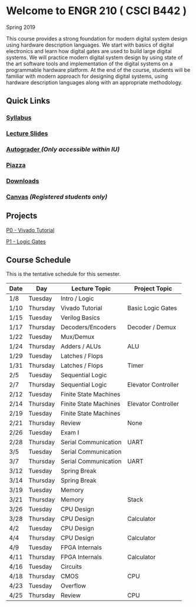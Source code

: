# Welcome to ENGR 210 ( CSCI B442 )

Spring 2019

This course provides a strong foundation for modern digital system design using hardware description languages. We start with basics of digital electronics and learn how digital gates are used to build large digital systems. We will practice modern digital system design by using state of the art software tools and implementation of the digital systems on a programmable hardware platform.  At the end of the course, students will be familiar with modern approach for designing digital systems, using hardware description languages along with an appropriate methodology.

## Quick Links

### [Syllabus](syllabus.md)

### [Lecture Slides](https://drive.google.com/drive/folders/1pHBSAonP4FcpAmzgQB6zeGL0lf40avk5?usp=sharing)

### [Autograder ](https://autograder.sice.indiana.edu) _(Only accessible within IU)_

### [Piazza](https://piazza.com/class/jqchdxa4i335aa/home)

### [Downloads](https://drive.google.com/drive/folders/1F7L00AAyPGXuPK9kL2j7kHGzELXcVFp2?usp=sharing)

### [Canvas](https://iu.instructure.com/courses/1773083) _(Registered students only)_


## Projects

[P0 - Vivado Tutorial](https://docs.google.com/document/d/1kZTcPmTAU91HoLOlRBrc2Nz9sa5rJYhDsOkhBRS8Asc)

[P1 - Logic Gates](https://docs.google.com/document/d/1OZPhRJoNW6variLEV1iyCQ5HWxGvJrfiC3c3eMZx8vo)

## Course Schedule

This is the tentative schedule for this semester.

| Date  |   Day     | Lecture Topic         |  Project Topic    | 
| --    |  -----    |   -----               |     -----         | 
| 1/8   | Tuesday   | Intro / Logic         |                   |
| 1/10  | Thursday  | Vivado Tutorial       | Basic Logic Gates |
| 1/15  | Tuesday   | Verilog Basics        |                   |
| 1/17  | Thursday  | Decoders/Encoders     |  Decoder / Demux  |
| 1/22  | Tuesday   | Mux/Demux             |                   |
| 1/24  | Thursday  | Adders / ALUs         |   ALU             |
| 1/29  | Tuesday   | Latches / Flops       |                   |
| 1/31  | Thursday  | Latches / Flops       |   Timer           |
| 2/5   | Tuesday   | Sequential Logic      |                   |
| 2/7   | Thursday  | Sequential Logic      | Elevator Controller |
| 2/12  | Tuesday   | Finite State Machines |                   |
| 2/14  | Thursday  | Finite State Machines | Elevator Controller |
| 2/19  |  Tuesday  | Finite State Machines |                   |
| 2/21  |  Thursday | Review                |  None             |  
| 2/26  | Tuesday   | Exam I                |                   |
| 2/28  | Thursday  | Serial Communication  |  UART             |
| 3/5   | Tuesday   | Serial Communication  |                   |
| 3/7   | Thursday  | Serial Communication  |  UART             |
| 3/12  | Tuesday   | Spring Break          |                   | 
| 3/14  | Thursday  | Spring Break          |                   |
| 3/19  | Tuesday   | Memory                |                   |
| 3/21  | Thursday  | Memory                |  Stack            |
| 3/26  | Tuesday   | CPU Design            |                   |
| 3/28  | Thursday  | CPU Design            |  Calculator       |
| 4/2   | Tuesday   | CPU Design            |                   |
| 4/4   | Thursday  | CPU Design            |  Calculator       |
| 4/9   | Tuesday   | FPGA Internals        |                   |
| 4/11  | Thursday  | FPGA Internals        | Calculator        |
| 4/16  | Tuesday   | Circuits              |                   |
| 4/18  | Thursday  | CMOS                  | CPU               |
| 4/23  | Tuesday   | Overflow              |                   |
| 4/25  | Thursday  | Review                | CPU               |

